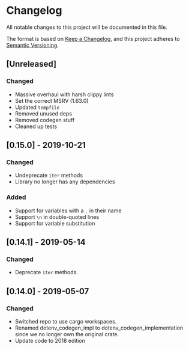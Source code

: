 # Changelog
All notable changes to this project will be documented in this file.

The format is based on [Keep a Changelog](https://keepachangelog.com/en/1.0.0/),
and this project adheres to [Semantic Versioning](https://semver.org/spec/v2.0.0.html).

## [Unreleased]

### Changed
- Massive overhaul with harsh clippy lints
- Set the correct MSRV (1.63.0)
- Updated `tempfile`
- Removed unused deps
- Removed codegen stuff
- Cleaned up tests

## [0.15.0] - 2019-10-21

### Changed
- Undeprecate `iter` methods
- Library no longer has any dependencies

### Added
- Support for variables with a `.` in their name
- Support `\n` in double-quoted lines
- Support for variable substitution

## [0.14.1] - 2019-05-14

### Changed
- Deprecate `iter` methods.

## [0.14.0] - 2019-05-07
### Changed
- Switched repo to use cargo workspaces.
- Renamed dotenv_codegen_impl to dotenv_codegen_implementation since we no longer own the original crate.
- Update code to 2018 edition
